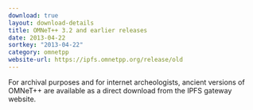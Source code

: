 ```yaml
---
download: true
layout: download-details
title: OMNeT++ 3.2 and earlier releases
date: 2013-04-22
sortkey: "2013-04-22"
category: omnetpp
website-url: https://ipfs.omnetpp.org/release/old
---
```


For archival purposes and for internet archeologists, ancient versions of OMNeT++ are available as a direct download from the IPFS gateway website.

